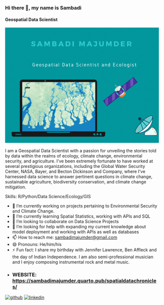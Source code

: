 ### Hi there 👋, my name is Sambadi
#### Geospatial Data Scientist
![Biostatistician and Data Scientist](https://github.com/SamMajumder/SamMajumder/blob/main/SAMBADI%20MAJUMDER.gif)

I am a Geospatial Data Scientist with a passion for unveiling the stories told by data within the realms of ecology, climate change, environmental security, and agriculture. I've been extremely fortunate to have worked at several prestigious organizations, including the Global Water Security Center, NASA, Bayer, and Becton Dickinson and Company, where I've harnessed data science to answer pertinent questions in climate change, sustainable agriculture, biodiversity conservation, and climate change mitigation. 

Skills: R/Python/Data Science/Ecology/GIS

- 🔭 I’m currently working on projects pertaining to Environmental Security and Climate Change.
- 🌱 I’m currently learning Spatial Statistics, working with APIs and SQL 
- 👯 I’m looking to collaborate on Data Science Projects 
- 🤔 I’m looking for help with expanding my current knowledge about model deployment and working with APIs as well as databases 
- 📫 How to reach me: sambadimajumder@gmail.com 
- 😄 Pronouns: He/him/his 
- ⚡ Fun fact: I share my birthday with Jennifer Lawrence, Ben Affleck and the day of Indian Independence. I am also semi-professional musician and I enjoy composing instrumental rock and metal music. 
- ### WEBSITE: https://sambadimajumder.quarto.pub/spatialdatachronicles/ 


[<img src='https://cdn.jsdelivr.net/npm/simple-icons@3.0.1/icons/github.svg' alt='github' height='40'>](https://github.com/https://github.com/SamMajumder)  [<img src='https://cdn.jsdelivr.net/npm/simple-icons@3.0.1/icons/linkedin.svg' alt='linkedin' height='40'>](https://www.linkedin.com/in/https://www.linkedin.com/in/sam-majumder-25720870//) 




